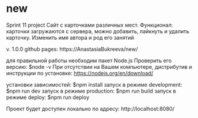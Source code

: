 # new
Sprint 11 project 
Сайт с карточками различных мест. Функционал: карточки загружаются с сервера, можно добавить, лайкнуть и удалить карточку. Изменить имя автора и род его занятий

v. 1.0.0
github pages: https://AnastasiaBukreeva/new/

для правильной работы необходим пакет Node.js Проверить его версию: $node -v При отсутствии на Вашем компьютере, дистрибутив и инструкции по установке: https://nodejs.org/en/download/

yстановки зависимостей: $npm install
запуск в режиме development: $npm run dev 
запуск в режиме production: $npm run build 
запуск в режиме deploy: $npm run deploy

Проект будет доступен локально по адресу: http://localhost:8080/
